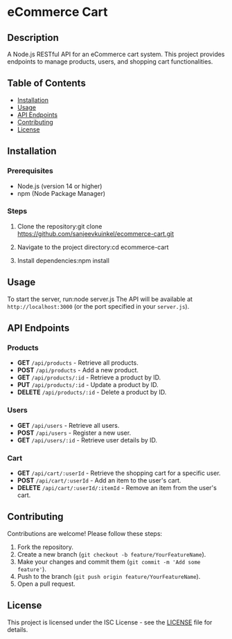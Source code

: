 # eCommerce Cart

## Description

A Node.js RESTful API for an eCommerce cart system. This project provides endpoints to manage products, users, and shopping cart functionalities.

## Table of Contents

- [Installation](#installation)
- [Usage](#usage)
- [API Endpoints](#api-endpoints)
- [Contributing](#contributing)
- [License](#license)

## Installation

### Prerequisites

- Node.js (version 14 or higher)
- npm (Node Package Manager)

### Steps

1. Clone the repository:git clone https://github.com/sanjeevkuinkel/ecommerce-cart.git

2. Navigate to the project directory:cd ecommerce-cart
3. Install dependencies:npm install

## Usage

To start the server, run:node server.js
The API will be available at `http://localhost:3000` (or the port specified in your `server.js`).

## API Endpoints

### Products

- **GET** `/api/products` - Retrieve all products.
- **POST** `/api/products` - Add a new product.
- **GET** `/api/products/:id` - Retrieve a product by ID.
- **PUT** `/api/products/:id` - Update a product by ID.
- **DELETE** `/api/products/:id` - Delete a product by ID.

### Users

- **GET** `/api/users` - Retrieve all users.
- **POST** `/api/users` - Register a new user.
- **GET** `/api/users/:id` - Retrieve user details by ID.

### Cart

- **GET** `/api/cart/:userId` - Retrieve the shopping cart for a specific user.
- **POST** `/api/cart/:userId` - Add an item to the user's cart.
- **DELETE** `/api/cart/:userId/:itemId` - Remove an item from the user's cart.

## Contributing

Contributions are welcome! Please follow these steps:

1. Fork the repository.
2. Create a new branch (`git checkout -b feature/YourFeatureName`).
3. Make your changes and commit them (`git commit -m 'Add some feature'`).
4. Push to the branch (`git push origin feature/YourFeatureName`).
5. Open a pull request.

## License

This project is licensed under the ISC License - see the [LICENSE](LICENSE) file for details.

